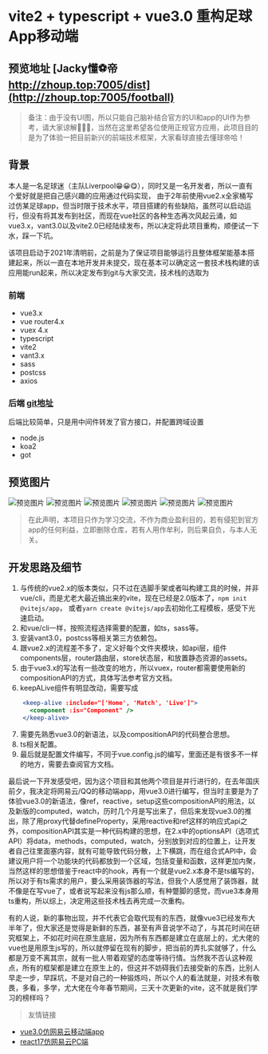 # vite2 + typescript + vue3.0 重构足球App移动端

## 预览地址 [Jacky懂⚽帝 http://zhoup.top:7005/dist](http://zhoup.top:7005/football)
> 备注：由于没有UI图，所以只能自己脑补结合官方的UI和app的UI作为参考，请大家谅解🤣😂😥，当然在这里希望各位使用正规官方应用，此项目目的是为了体验一把目前新兴的前端技术框架，大家看球直接去懂球帝哈！

## 背景
本人是一名足球迷（主队Liverpool😁😀😋），同时又是一名开发者，所以一直有个爱好就是把自己感兴趣的应用通过代码实现，
由于2年前使用vue2.x全家桶写过仿某足球app，但当时限于技术水平，项目搭建的有些缺陷，虽然可以启动运行，但没有将其发布到社区，而现在vue社区的各种生态再次风起云涌，如vue3.x，vant3.0以及vite2.0已经陆续发布，所以决定将此项目重构，顺便试一下水，踩一下坑。

该项目启动于2021年清明前，之前是为了保证项目能够运行且整体框架能基本搭建起来，所以一直在本地开发并未提交，现在基本可以确定这一套技术栈构建的该应用能run起来，所以决定发布到git与大家交流，技术栈的选取为

### 前端
+ vue3.x
+ vue router4.x
+ vuex 4.x
+ typescript
+ vite2
+ vant3.x
+ sass
+ postcss
+ axios

### 后端 [git地址](https://github.com/chensidi/football-api)
后端比较简单，只是用中间件转发了官方接口，并配置跨域设置
+ node.js
+ koa2
+ got

## 预览图片
![预览图片](http://zhoup.top:7005/vue3img/f1.png)
![预览图片](http://zhoup.top:7005/vue3img/f2.png)
![预览图片](http://zhoup.top:7005/vue3img/f3.png)
![预览图片](http://zhoup.top:7005/vue3img/f4.png)
![预览图片](http://zhoup.top:7005/vue3img/f5.png)
![预览图片](http://zhoup.top:7005/vue3img/f6.png)

> 在此声明，本项目只作为学习交流，不作为商业盈利目的，若有侵犯到官方app的任何利益，立即删除仓库，若有人用作牟利，则后果自负，与本人无关。

## 开发思路及细节

1. 与传统的vue2.x的版本类似，只不过在选脚手架或者叫构建工具的时候，并非vue/cli，而是尤老大最近搞出来的vite，现在已经是2.0版本了，`npm init @vitejs/app`， 或者`yarn create @vitejs/app`去初始化工程模板，感受下光速启动。
2. 和vue/cli一样，按照流程选择需要的配置，如ts，sass等。
3. 安装vant3.0，postcss等相关第三方依赖包。
4. 跟vue2.x的流程差不多了，定义好每个文件夹模块，如api层，组件components层，router路由层，store状态层，和放置静态资源的assets。
5. 由于vue3.x的写法有一些改变的地方，所以vuex，router都需要使用新的compositionAPI的方式，具体写法参考官方文档。
6. keepALive组件有明显改动，需要写成
```jsx
    <keep-alive :include="['Home', 'Match', 'Live']">
      <component :is="Component" />
    </keep-alive>
```
7. 需要先熟悉vue3.0的新语法，以及compositionAPI的代码整合思想。
8. ts相关配置。
9. 最后就是配置文件编写，不同于vue.config.js的编写，里面还是有很多不一样的地方，需要去查阅官方文档。

最后说一下开发感受吧，因为这个项目和其他两个项目是并行进行的，在去年国庆前夕，我决定将网易云/QQ的移动端app，用vue3.0进行编写，但当时主要是为了体验vue3.0的新语法，像ref，reactive，setup这些compositionAPI的用法，以及新版的computed，watch，历时几个月是写出来了，但后来发现vue3.0的推出，除了用proxy代替defineProperty，采用reactive和ref这样的响应式api之外，compositionAPI其实是一种代码构建的思想，在2.x中的optionsAPI（选项式API）将data，methods，computed，watch，分别放到对应的位置上，让开发者自己往里面塞内容，就有可能导致代码分散，上下横跳，而在组合式API中，会建议用户将一个功能块的代码都放到一个区域，包括变量和函数，这样更加内聚，当然这样的思想借鉴于react中的hook，再有一个就是vue2.x本身不是ts编写的，所以对于有ts需求的用户，要么采用装饰器的写法，但我个人感觉用了装饰器，就不像是在写vue了，或者说写起来没有js那么顺，有种蹩脚的感觉，而vue3本身用ts重构，所以综上，决定用这些技术栈去再完成一次重构。

有的人说，新的事物出现，并不代表它会取代现有的东西，就像vue3已经发布大半年了，但大家还是觉得是新鲜的东西，甚至有声音说学不动了，与其花时间在研究框架上，不如花时间在原生底层，因为所有东西都是建立在底层上的，尤大佬的vue也是用原生js写的，所以就停留在现有的脚步，把当前的弄扎实就够了，什么都是万变不离其宗，就有一批人带着观望的态度等待行情。当然我不否认这种观点，所有的框架都是建立在原生上的，但这并不妨碍我们去接受新的东西，比别人早走一步，早踩坑，不是对自己的一种锻炼吗，所以个人的看法就是，对技术有敬畏，多看，多学，尤大佬在今年春节期间，三天十次更新的vite，这不就是我们学习的榜样吗？

> 友情链接
+ [vue3.0仿网易云移动端app](https://github.com/chensidi/vue3-project)
+ [react17仿网易云PC端](https://github.com/chensidi/react17-project)

